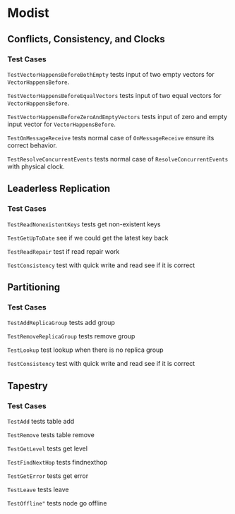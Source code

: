 # Modist
## Conflicts, Consistency, and Clocks
### Test Cases
``TestVectorHappensBeforeBothEmpty`` tests input of two empty vectors for ``VectorHappensBefore``. 

``TestVectorHappensBeforeEqualVectors`` tests input of two equal vectors for ``VectorHappensBefore``.

``TestVectorHappensBeforeZeroAndEmptyVectors`` tests input of zero and empty input vector for ``VectorHappensBefore``.

``TestOnMessageReceive`` tests normal case of ``OnMessageReceive`` ensure its correct behavior.

``TestResolveConcurrentEvents`` tests normal case of ``ResolveConcurrentEvents`` with physical clock.

## Leaderless Replication
### Test Cases
``TestReadNonexistentKeys`` tests get non-existent keys

``TestGetUpToDate`` see if we could get the latest key back

``TestReadRepair`` test if read repair work

``TestConsistency`` test with quick write and read see if it is correct

## Partitioning
### Test Cases
``TestAddReplicaGroup`` tests add group

``TestRemoveReplicaGroup`` tests remove group

``TestLookup`` test lookup when there is no replica group

``TestConsistency`` test with quick write and read see if it is correct

## Tapestry
### Test Cases
``TestAdd`` tests table add

``TestRemove`` tests table remove

``TestGetLevel`` tests get level

``TestFindNextHop`` tests findnexthop

``TestGetError`` tests get error

``TestLeave`` tests leave

``TestOffline"`` tests node go offline


